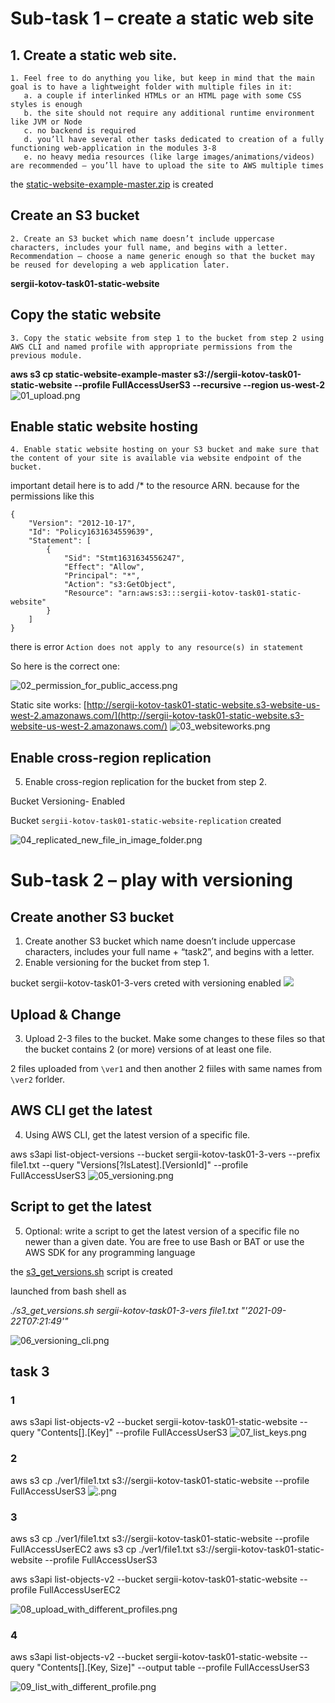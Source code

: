 # Sub-task 1 – create a static web site

## 1. Create a static web site. 
```
1. Feel free to do anything you like, but keep in mind that the main goal is to have a lightweight folder with multiple files in it:
   a. a couple if interlinked HTMLs or an HTML page with some CSS styles is enough
   b. the site should not require any additional runtime environment like JVM or Node
   c. no backend is required
   d. you’ll have several other tasks dedicated to creation of a fully functioning web-application in the modules 3-8
   e. no heavy media resources (like large images/animations/videos) are recommended – you’ll have to upload the site to AWS multiple times
```

the [static-website-example-master.zip](static-website-example-master.zip) is created 

## Create an S3 bucket
```
2. Create an S3 bucket which name doesn’t include uppercase characters, includes your full name, and begins with a letter. Recommendation – choose a name generic enough so that the bucket may be reused for developing a web application later.
```
**sergii-kotov-task01-static-website**

## Copy the static website

```
3. Copy the static website from step 1 to the bucket from step 2 using AWS CLI and named profile with appropriate permissions from the previous module.
```
**aws s3 cp static-website-example-master s3://sergii-kotov-task01-static-website --profile FullAccessUserS3 --recursive --region us-west-2**
![01_upload.png](/01_upload.png)

## Enable static website hosting

```
4. Enable static website hosting on your S3 bucket and make sure that the content of your site is available via website endpoint of the bucket.
```

important detail here is to add /* to the resource ARN.
because for the permissions like this 
```
{
    "Version": "2012-10-17",
    "Id": "Policy1631634559639",
    "Statement": [
        {
            "Sid": "Stmt1631634556247",
            "Effect": "Allow",
            "Principal": "*",
            "Action": "s3:GetObject",
            "Resource": "arn:aws:s3:::sergii-kotov-task01-static-website"
        }
    ]
}
```
there is error `Action does not apply to any resource(s) in statement`

So here is the correct one:

![02_permission_for_public_access.png](/02_permission_for_public_access.png)

Static site works:
[http://sergii-kotov-task01-static-website.s3-website-us-west-2.amazonaws.com/](http://sergii-kotov-task01-static-website.s3-website-us-west-2.amazonaws.com/)
![03_websiteworks.png](/03_websiteworks.png)

## Enable cross-region replication

5. Enable cross-region replication for the bucket from step 2.

Bucket Versioning- Enabled

Bucket `sergii-kotov-task01-static-website-replication` created

![04_replicated_new_file_in_image_folder.png](/04_replicated_new_file_in_image_folder.png)

# Sub-task 2 – play with versioning

## Create another S3 bucket

1. Create another S3 bucket which name doesn’t include uppercase characters, includes your full name + “task2”, and begins with a letter.
2. Enable versioning for the bucket from step 1.

bucket sergii-kotov-task01-3-vers creted with versioning enabled
![](/)
## Upload & Change

3. Upload 2-3 files to the bucket. Make some changes to these files so that the bucket contains 2 (or more) versions of at least one file.

2 files uploaded from `\ver1` and then another 2 fiiles with same names from `\ver2` forlder.

## AWS CLI get the latest 

4. Using AWS CLI, get the latest version of a specific file.

aws s3api list-object-versions --bucket sergii-kotov-task01-3-vers --prefix file1.txt --query "Versions[?IsLatest].[VersionId]" --profile FullAccessUserS3
![05_versioning.png](/05_versioning.png)

## Script to get the latest 

5. Optional: write a script to get the latest version of a specific file no newer than a given date. You are free to use Bash or BAT or use the AWS SDK for any programming language

the [s3_get_versions.sh](/s3_get_versions.sh) script is created

launched from bash shell as 

*./s3_get_versions.sh sergii-kotov-task01-3-vers file1.txt "'2021-09-22T07:21:49'"*

![06_versioning_cli.png](/06_versioning_cli.png)


## task 3

### 1

aws s3api list-objects-v2 --bucket sergii-kotov-task01-static-website --query "Contents[].[Key]" --profile FullAccessUserS3
![07_list_keys.png](/07_list_keys.png)

### 2

aws s3 cp ./ver1/file1.txt s3://sergii-kotov-task01-static-website --profile FullAccessUserS3
![.png](/.png)

### 3

aws s3 cp ./ver1/file1.txt s3://sergii-kotov-task01-static-website --profile FullAccessUserEC2
aws s3 cp ./ver1/file1.txt s3://sergii-kotov-task01-static-website --profile FullAccessUserS3

aws s3api list-objects-v2 --bucket sergii-kotov-task01-static-website --profile FullAccessUserEC2

![08_upload_with_different_profiles.png](/08_upload_with_different_profiles.png)

### 4
aws s3api list-objects-v2 --bucket sergii-kotov-task01-static-website --query "Contents[].[Key, Size]" --output table --profile FullAccessUserS3

![09_list_with_different_profile.png](/09_list_with_different_profile.png)

